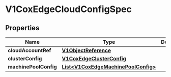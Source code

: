 # V1CoxEdgeCloudConfigSpec

## Properties
Name | Type | Description | Notes
------------ | ------------- | ------------- | -------------
**cloudAccountRef** | [**V1ObjectReference**](V1ObjectReference.md) |  |  [optional]
**clusterConfig** | [**V1CoxEdgeClusterConfig**](V1CoxEdgeClusterConfig.md) |  |  [optional]
**machinePoolConfig** | [**List&lt;V1CoxEdgeMachinePoolConfig&gt;**](V1CoxEdgeMachinePoolConfig.md) |  |  [optional]
